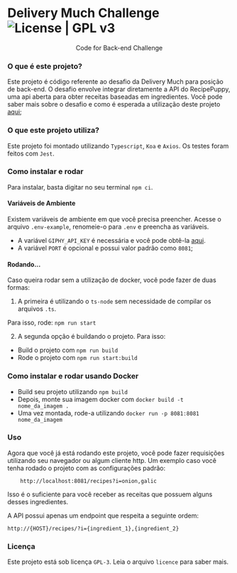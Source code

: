 # Delivery Much Challenge ![License | GPL v3](https://img.shields.io/badge/License-GPLv3-blue.svg)

<div align="center">Code for Back-end Challenge</div>

### O que é este projeto?

Este projeto é código referente ao desafio da Delivery Much para posição de back-end. O desafio envolve integrar diretamente a API do RecipePuppy, uma api aberta para obter receitas baseadas em ingredientes. Você pode saber mais sobre o desafio e como é esperada a utilização deste projeto [aqui](https://github.com/delivery-much/challenge);

### O que este projeto utiliza?

Este projeto foi montado utilizando `Typescript`, `Koa` e `Axios`. Os testes foram feitos com `Jest`.

### Como instalar e rodar

Para instalar, basta digitar no seu terminal `npm ci`.

#### Variáveis de Ambiente

Existem variáveis de ambiente em que você precisa preencher. Acesse o arquivo `.env-example`, renomeie-o para `.env` e preencha as variáveis. 

- A variável `GIPHY_API_KEY` é necessária e você pode obtê-la [aqui](https://developers.giphy.com/docs/api).
- A variável `PORT` é opcional e possui valor padrão como `8081`;

#### Rodando...

Caso queira rodar sem a utilização de docker, você pode fazer de duas formas:

1. A primeira é utilizando o `ts-node` sem necessidade de compilar os arquivos `.ts`.

Para isso, rode:
    `npm run start`

2. A segunda opção é buildando o projeto. Para isso:
    
- Build o projeto com `npm run build`
- Rode o projeto com `npm run start:build`

### Como instalar e rodar usando Docker

- Build seu projeto utilizando `npm build`
- Depois, monte sua imagem docker com `docker build -t nome_da_imagem .`
- Uma vez montada, rode-a utilizando `docker run -p 8081:8081 nome_da_imagem`

### Uso

Agora que você já está rodando este projeto, você pode fazer requisições utilizando seu navegador ou algum cliente http. Um exemplo caso você tenha rodado o projeto com as configurações padrão:

```
    http://localhost:8081/recipes?i=onion,galic
```

Isso é o suficiente para você receber as receitas que possuem alguns desses ingredientes.

A API possui apenas um endpoint que respeita a seguinte ordem:

`http://{HOST}/recipes/?i={ingredient_1},{ingredient_2}`

### Licença

Este projeto está sob licença `GPL-3`. Leia o arquivo `licence` para saber mais.